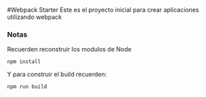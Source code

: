 #Webpack Starter
Este es el proyecto inicial para crear aplicaciones utilizando webpack
### Notas
Recuerden reconstruir  los modulos de Node
````
npm install
````
Y para construir el build recuerden:
````
npm run build
````
